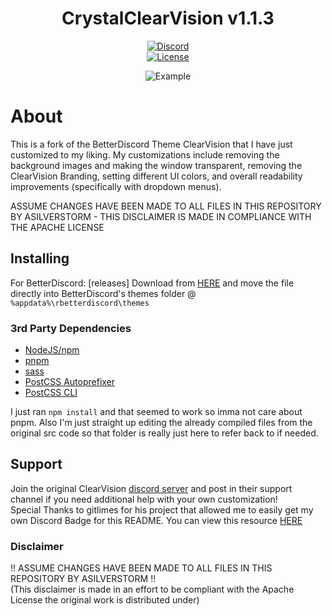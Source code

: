 [license-badge]: https://img.shields.io/github/license/ClearVision/ClearVision-v7?style=flat-square
[license-link]: https://github.com/asilverstorm/CrystalClearVision/blob/master/LICENSE
[discord-badge]: https://dcbadge.limes.pink/api/shield/594371388228239370
[discord-link]: https://discordapp.com/users/594371388228239370

<div align="center">

# CrystalClearVision v1.1.3

[![Discord][discord-badge]][discord-link]  
[![License][license-badge]][license-link]


![Example](https://i.imgur.com/kcrkRrc.jpeg)

</div>

# About

This is a fork of the BetterDiscord Theme ClearVision that I have just customized to my liking. My customizations include removing the background images and making the window transparent, removing the ClearVision Branding, setting different UI colors, and overall readability improvements (specifically with dropdown menus).

ASSUME CHANGES HAVE BEEN MADE TO ALL FILES IN THIS REPOSITORY BY ASILVERSTORM - THIS DISCLAIMER IS MADE IN COMPLIANCE WITH THE APACHE LICENSE


## Installing

For BetterDiscord:
 [releases] Download from [HERE](https://github.com/asilverstorm/CrystalClearVision/tree/master/dist) and move the file directly into BetterDiscord's themes folder @ `%appdata%\rbetterdiscord\themes`


### 3rd Party Dependencies

- [NodeJS/npm](https://nodejs.org/)
- [pnpm](https://www.npmjs.com/package/pnpm)
- [sass](https://www.npmjs.com/package/sass)
- [PostCSS Autoprefixer](https://www.npmjs.com/package/autoprefixer)
- [PostCSS CLI](https://www.npmjs.com/package/postcss-cli)

I just ran `npm install` and that seemed to work so imma not care about pnpm. Also I'm just straight up editing the already compiled files from the original src code so that folder is really just here to refer back to if needed.

## Support
Join the original ClearVision [discord server](https://discord.gg/dHaSxn3) and post in their support channel if you need additional help with your own customization!  
Special Thanks to gitlimes for his project that allowed me to easily get my own Discord Badge for this README. You can view this resource [HERE](https://github.com/gitlimes/dcbadge?tab=readme-ov-file#user-account)

### Disclaimer
!! ASSUME CHANGES HAVE BEEN MADE TO ALL FILES IN THIS REPOSITORY BY ASILVERSTORM !!  
(This disclaimer is made in an effort to be compliant with the Apache License the original work is distributed under)